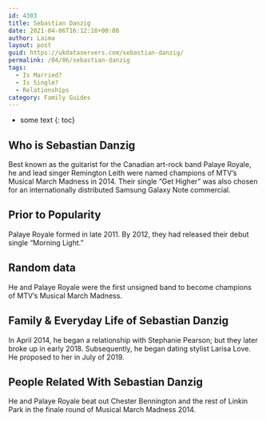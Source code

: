 ```yaml
---
id: 4303
title: Sebastian Danzig
date: 2021-04-06T16:12:18+00:00
author: Laima
layout: post
guid: https://ukdataservers.com/sebastian-danzig/
permalink: /04/06/sebastian-danzig
tags:
  - Is Married?
  - Is Single?
  - Relationships
category: Family Guides
---
```


* some text
{: toc}


## Who is Sebastian Danzig
                  
                  
                  
Best known as the guitarist for the Canadian art-rock band Palaye Royale, he and lead singer Remington Leith were named champions of MTV&#8217;s Musical March Madness in 2014. Their single &#8220;Get Higher&#8221; was also chosen for an internationally distributed Samsung Galaxy Note commercial.
                  
              
            
              
            
                
                
                
## Prior to Popularity
                  
                  
                  
Palaye Royale formed in late 2011. By 2012, they had released their debut single &#8220;Morning Light.&#8221;
                  
              
            
              
            
                
                
                
## Random data
                  
                  
                  
He and Palaye Royale were the first unsigned band to become champions of MTV&#8217;s Musical March Madness.
                  
              
            
              
            
                
                
                
## Family & Everyday Life of Sebastian Danzig
                  
                  
                  
In April 2014, he began a relationship with Stephanie Pearson; but they later broke up in early 2018. Subsequently, he began dating stylist Larisa Love. He proposed to her in July of 2019.
                  
              
            
              
            
                
                
                
## People Related With Sebastian Danzig
                  
                  
                  
He and Palaye Royale beat out Chester Bennington and the rest of Linkin Park in the finale round of Musical March Madness 2014.
                  
              
            
              
            
                
              
            
              
              
            
            
              
            
          
          
          